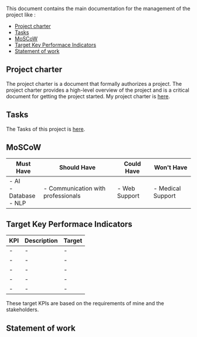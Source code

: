 This document contains the main documentation for the management of the project like :

- [Project charter](#project-charter)
- [Tasks](#tasks)
- [MoSCoW](#moscow)
- [Target Key Performace Indicators](#target-key-performace-indicators)
- [Statement of work](#statement-of-work)

## Project charter

The project charter is a document that formally authorizes a project. The project charter provides a high-level overview of the project and is a critical document for getting the project started. My project charter is [here](projectCharter.md).

## Tasks

The Tasks of this project is [here](https://docs.google.com/spreadsheets/d/1L_qXBsusscuz7HUlO1ZBCb1g0xbGEKxguOL09TSiGa4/edit?usp=sharing).

## MoSCoW

| Must Have| Should Have | Could Have | Won't Have |
| -------- | ----------- | ---------- | ---------- |
| - AI<br>- Database<br>- NLP | - Communication with professionals | - Web Support | - Medical Support |

## Target Key Performace Indicators

| KPI | Description | Target |
| --- | ----------- | ------ |
| - | - | - |
| - | - | - |
| - | - | - |
| - | - | - |
| - | - | - |

These target KPIs are based on the requirements of mine and the stakeholders.

## Statement of work
